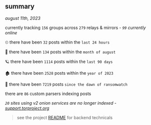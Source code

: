 
## summary
_august 11th, 2023_

currently tracking `156` groups across `279` relays & mirrors - _`99` currently online_

⏲ there have been `32` posts within the `last 24 hours`

🦈 there have been `134` posts within the `month of august`

🪐 there have been `1114` posts within the `last 90 days`

🏚 there have been `2528` posts within the `year of 2023`

🦕 there have been `7219` posts `since the dawn of ransomwatch`

there are `86` custom parsers indexing posts

_`20` sites using v2 onion services are no longer indexed - [support.torproject.org](https://support.torproject.org/onionservices/v2-deprecation/)_

> see the project [README](https://github.com/joshhighet/ransomwatch#ransomwatch--) for backend technicals
